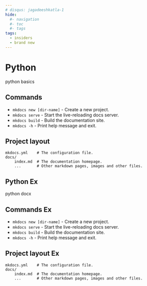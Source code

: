 ```yaml
---
# disqus: jagadeeshkatla-1
hide:
  #- navigation
  #- toc
  #- tags
tags:
  - insiders
  - brand new
---
```


# Python

python basics

## Commands

* `mkdocs new [dir-name]` - Create a new project.
* `mkdocs serve` - Start the live-reloading docs server.
* `mkdocs build` - Build the documentation site.
* `mkdocs -h` - Print help message and exit.

## Project layout

    mkdocs.yml    # The configuration file.
    docs/
        index.md  # The documentation homepage.
        ...       # Other markdown pages, images and other files.

## Python Ex

python docx

## Commands Ex

* `mkdocs new [dir-name]` - Create a new project.
* `mkdocs serve` - Start the live-reloading docs server.
* `mkdocs build` - Build the documentation site.
* `mkdocs -h` - Print help message and exit.

## Project layout Ex

    mkdocs.yml    # The configuration file.
    docs/
        index.md  # The documentation homepage.
        ...       # Other markdown pages, images and other files.
